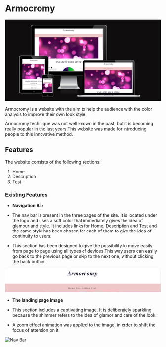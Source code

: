 # Armocromy

![Responsice Mockup](https://github.com/m1k3l4/Armocromia-lovers/blob/main/docs/images/preview.png)

Armocromy is a website with the aim to help the audience with the color analysis to improve their own look style.

Armocromy technique was not well known in the past, but it is becoming really popular in the last years.This website was made for introducing people to this innovative method.

## Features 

The website consists of the following sections:
1. Home
2. Description
3. Test

### Existing Features

- __Navigation Bar__
* The nav bar is present in the three pages of the site. It is located under the logo and uses a soft color that immediately gives the idea of glamour and style. It includes links for Home, Description and Test and the same style has been chosen for each of them to give the idea of continuity to users.

* This section has been designed to give the possibility to move easily from page to page using all types of devices.This way users can easily go back to the previous page or skip to the next one, without clicking the back button.

![Nav Bar](https://github.com/m1k3l4/armocromia-lovers/blob/main/docs/images/navbar.png)

- __The landing page image__

* This section includes a captivating image. It is deliberately sparkling because the shimmer refers to the idea of glamor and care of the look.

* A zoom effect animation was applied to the image, in order to shift the focus of attention on it.

![Nav Bar]()
